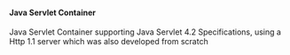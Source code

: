 #### Java Servlet Container
Java Servlet Container supporting Java Servlet 4.2 Specifications, using a Http 1.1 server which was also developed from scratch

